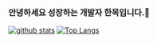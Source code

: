 ### 안녕하세요 성장하는 개발자 한목입니다.👋
<!--
**hanmok/hanmok** is a ✨ _special_ ✨ repository because its `README.md` (this file) appears on your GitHub profile.

Here are some ideas to get you started:

- 🔭 I’m currently working on ...
- 🌱 I’m currently learning ...
- 👯 I’m looking to collaborate on ...
- 🤔 I’m looking for help with ...
- 💬 Ask me about ...
- 📫 How to reach me: ...
- 😄 Pronouns: ...
- ⚡ Fun fact: ...
-->

[![github stats](https://github-readme-stats.vercel.app/api?username=hanmok&show_icons=true&hide_border=true)](https://github.com/hanmok)
[![Top Langs](https://github-readme-stats.vercel.app/api/top-langs/?username=hanmok&layout=compact)](https://github.com/hanmok)
